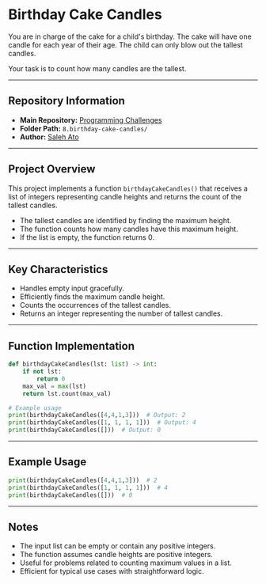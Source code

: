 # **Birthday Cake Candles**

You are in charge of the cake for a child's birthday.
The cake will have one candle for each year of their age.
The child can only blow out the tallest candles.

Your task is to count how many candles are the tallest.

---

## **Repository Information**

* **Main Repository:** [Programming Challenges](https://github.com/saleh-ato/programming-challenges)
* **Folder Path:** `8.birthday-cake-candles/`
* **Author:** [Saleh Ato](https://github.com/saleh-ato)

---

## **Project Overview**

This project implements a function `birthdayCakeCandles()` that receives a list of integers representing candle heights and returns the count of the tallest candles.

* The tallest candles are identified by finding the maximum height.
* The function counts how many candles have this maximum height.
* If the list is empty, the function returns 0.

---

## **Key Characteristics**

* Handles empty input gracefully.
* Efficiently finds the maximum candle height.
* Counts the occurrences of the tallest candles.
* Returns an integer representing the number of tallest candles.

---

## **Function Implementation**

```python
def birthdayCakeCandles(lst: list) -> int:
    if not lst:
        return 0
    max_val = max(lst)
    return lst.count(max_val)

# Example usage
print(birthdayCakeCandles([4,4,1,3]))  # Output: 2
print(birthdayCakeCandles([1, 1, 1, 1]))  # Output: 4
print(birthdayCakeCandles([]))  # Output: 0
```

---

## **Example Usage**

```python
print(birthdayCakeCandles([4,4,1,3]))  # 2
print(birthdayCakeCandles([1, 1, 1, 1]))  # 4
print(birthdayCakeCandles([]))  # 0
```

---

## **Notes**

* The input list can be empty or contain any positive integers.
* The function assumes candle heights are positive integers.
* Useful for problems related to counting maximum values in a list.
* Efficient for typical use cases with straightforward logic.